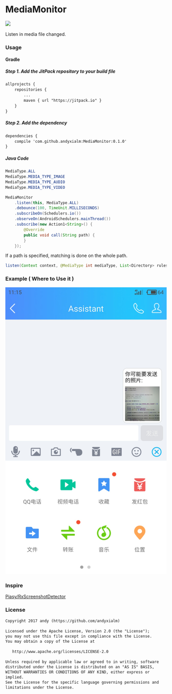 # MediaMonitor
[![](https://jitpack.io/v/andyxialm/MediaMonitor.svg)](https://jitpack.io/#andyxialm/MediaMonitor)

Listen in media file changed.

### Usage

#### Gradle
##### Step 1. Add the JitPack repository to your build file
~~~ xml
allprojects {
    repositories {
        ...
        maven { url "https://jitpack.io" }
    }
}
~~~

##### Step 2. Add the dependency
~~~ xml
dependencies {
    compile 'com.github.andyxialm:MediaMonitor:0.1.0'
}
~~~


##### Java Code
```java
MediaType.ALL
MediaType.MEDIA_TYPE_IMAGE
MediaType.MEDIA_TYPE_AUDIO
MediaType.MEDIA_TYPE_VIDEO
```

```java
MediaMonitor
    .listen(this, MediaType.ALL)
    .debounce(100, TimeUnit.MILLISECONDS)
    .subscribeOn(Schedulers.io())
    .observeOn(AndroidSchedulers.mainThread())
    .subscribe(new Action1<String>() {
        @Override
        public void call(String path) {
        }
    });
```

If a path is specified, matching is done on the whole path.

```java
listen(Context context, @MediaType int mediaType, List<Directory> rules)
```

### Example ( Where to Use it )
![](https://github.com/andyxialm/MediaMonitor/blob/master/art/screenshot.jpg?raw=true)


### Inspire
[Piasy/RxScreenshotDetector](https://github.com/Piasy/RxScreenshotDetector)

### License

    Copyright 2017 andy (https://github.com/andyxialm)

    Licensed under the Apache License, Version 2.0 (the "License");
    you may not use this file except in compliance with the License.
    You may obtain a copy of the License at

       http://www.apache.org/licenses/LICENSE-2.0

    Unless required by applicable law or agreed to in writing, software
    distributed under the License is distributed on an "AS IS" BASIS,
    WITHOUT WARRANTIES OR CONDITIONS OF ANY KIND, either express or implied.
    See the License for the specific language governing permissions and
    limitations under the License.